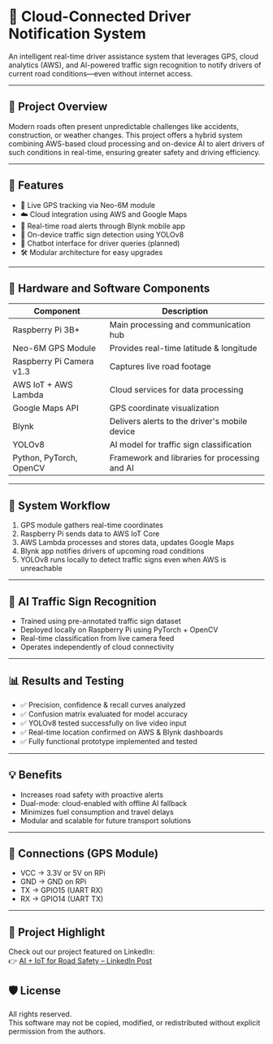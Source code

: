 # 🚗 Cloud-Connected Driver Notification System

An intelligent real-time driver assistance system that leverages GPS, cloud analytics (AWS), and AI-powered traffic sign recognition to notify drivers of current road conditions—even without internet access.

---

## 📘 Project Overview

Modern roads often present unpredictable challenges like accidents, construction, or weather changes. This project offers a hybrid system combining AWS-based cloud processing and on-device AI to alert drivers of such conditions in real-time, ensuring greater safety and driving efficiency.

---

## 📌 Features

- 📍 Live GPS tracking via Neo-6M module  
- ☁️ Cloud integration using AWS and Google Maps  
- 📱 Real-time road alerts through Blynk mobile app  
- 🧠 On-device traffic sign detection using YOLOv8  
- 🤖 Chatbot interface for driver queries (planned)  
- 🛠️ Modular architecture for easy upgrades

---

## 🔧 Hardware and Software Components

| Component                | Description                                      |
|--------------------------|--------------------------------------------------|
| Raspberry Pi 3B+         | Main processing and communication hub           |
| Neo-6M GPS Module        | Provides real-time latitude & longitude         |
| Raspberry Pi Camera v1.3 | Captures live road footage                      |
| AWS IoT + AWS Lambda     | Cloud services for data processing              |
| Google Maps API          | GPS coordinate visualization                    |
| Blynk                    | Delivers alerts to the driver's mobile device   |
| YOLOv8                   | AI model for traffic sign classification        |
| Python, PyTorch, OpenCV  | Framework and libraries for processing and AI   |

---

## 🔄 System Workflow

1. GPS module gathers real-time coordinates  
2. Raspberry Pi sends data to AWS IoT Core  
3. AWS Lambda processes and stores data, updates Google Maps  
4. Blynk app notifies drivers of upcoming road conditions  
5. YOLOv8 runs locally to detect traffic signs even when AWS is unreachable

---

## 🤖 AI Traffic Sign Recognition

- Trained using pre-annotated traffic sign dataset  
- Deployed locally on Raspberry Pi using PyTorch + OpenCV  
- Real-time classification from live camera feed  
- Operates independently of cloud connectivity  

---

## 📊 Results and Testing

- ✅ Precision, confidence & recall curves analyzed  
- ✅ Confusion matrix evaluated for model accuracy  
- ✅ YOLOv8 tested successfully on live video input  
- ✅ Real-time location confirmed on AWS & Blynk dashboards  
- ✅ Fully functional prototype implemented and tested  

---

## 💡 Benefits

- Increases road safety with proactive alerts  
- Dual-mode: cloud-enabled with offline AI fallback  
- Minimizes fuel consumption and travel delays  
- Modular and scalable for future transport solutions

---

## 🧪 Connections (GPS Module)

- VCC → 3.3V or 5V on RPi  
- GND → GND on RPi  
- TX → GPIO15 (UART RX)  
- RX → GPIO14 (UART TX)

---

## 🔗 Project Highlight

Check out our project featured on LinkedIn:  
👉 [AI + IoT for Road Safety – LinkedIn Post](https://www.linkedin.com/posts/bishoy-wasfey-49162433_ai-iot-roadsafety-activity-7298999531361202176-woZP?utm_source=share&utm_medium=member_desktop&rcm=ACoAAFXH9UMB3_MYrKM8vMf-2n4K655DhAI6H5E)


## 🛡️ License

All rights reserved.  
This software may not be copied, modified, or redistributed without explicit permission from the authors.

